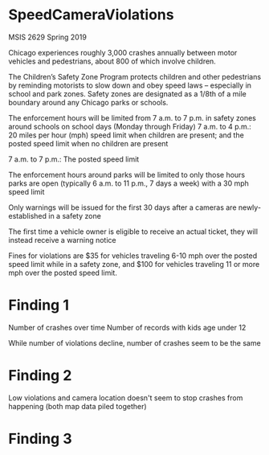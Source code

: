 # SpeedCameraViolations
MSIS 2629 Spring 2019

Chicago experiences roughly 3,000 crashes annually between motor vehicles and pedestrians, about 800 of which involve children.

The Children’s Safety Zone Program protects children and other pedestrians by reminding motorists to slow down and obey speed laws – especially in school and park zones. Safety zones are designated as a 1/8th of a mile boundary around any Chicago parks or schools.

The enforcement hours will be limited from 7 a.m. to 7 p.m. in safety zones around schools on school days (Monday through Friday)
7 a.m. to 4 p.m.: 20 miles per hour (mph) speed limit when children are present; and the posted speed limit when no children are present

7 a.m. to 7 p.m.: The posted speed limit

The enforcement hours around parks will be limited to only those hours parks are open (typically 6 a.m. to 11 p.m., 7 days a week) with a 30 mph speed limit

Only warnings will be issued for the first 30 days after a cameras are newly-established in a safety zone

The first time a vehicle owner is eligible to receive an actual ticket, they will instead receive a warning notice

Fines for violations are $35 for vehicles traveling 6-10 mph over the posted speed limit while in a safety zone, and $100 for vehicles traveling 11 or more mph over the posted speed limit.  

# Finding 1

Number of crashes over time
Number of records with kids age under 12

While number of violations decline, number of crashes seem to be the same




# Finding 2

Low violations and camera location doesn't seem to stop crashes from happening
(both map data piled together)



# Finding 3




